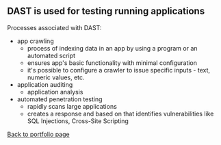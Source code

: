 ## DAST is used for testing running applications

Processes associated with DAST:
- app crawling 
    - process of indexing data in an app by using a program or an automated script
    - ensures app's basic functionality with minimal configuration
    - it's possible to configure a crawler to issue specific inputs - text, numeric values, etc.
- application auditing
    - application analysis
- automated penetration testing
    - rapidly scans large applications 
    - creates a response and based on that identifies vulnerabilities like SQL Injections, Cross-Site Scripting


<a href="https://github.com/andrzej-kotynski/andrzej-kotynski/blob/main/README.md">Back to portfolio page</a>